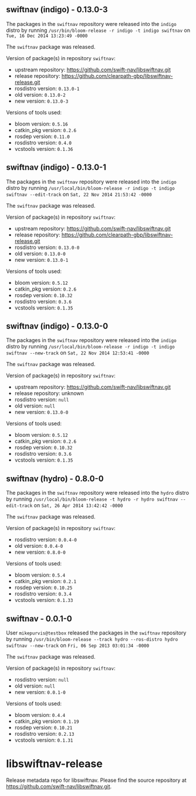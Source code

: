 ## swiftnav (indigo) - 0.13.0-3

The packages in the `swiftnav` repository were released into the `indigo` distro by running `/usr/bin/bloom-release -r indigo -t indigo swiftnav` on `Tue, 16 Dec 2014 13:23:49 -0000`

The `swiftnav` package was released.

Version of package(s) in repository `swiftnav`:
- upstream repository: https://github.com/swift-nav/libswiftnav.git
- release repository: https://github.com/clearpath-gbp/libswiftnav-release.git
- rosdistro version: `0.13.0-1`
- old version: `0.13.0-2`
- new version: `0.13.0-3`

Versions of tools used:
- bloom version: `0.5.16`
- catkin_pkg version: `0.2.6`
- rosdep version: `0.11.0`
- rosdistro version: `0.4.0`
- vcstools version: `0.1.36`


## swiftnav (indigo) - 0.13.0-1

The packages in the `swiftnav` repository were released into the `indigo` distro by running `/usr/local/bin/bloom-release -r indigo -t indigo swiftnav --edit-track` on `Sat, 22 Nov 2014 21:53:42 -0000`

The `swiftnav` package was released.

Version of package(s) in repository `swiftnav`:
- upstream repository: https://github.com/swift-nav/libswiftnav.git
- release repository: https://github.com/clearpath-gbp/libswiftnav-release.git
- rosdistro version: `0.13.0-0`
- old version: `0.13.0-0`
- new version: `0.13.0-1`

Versions of tools used:
- bloom version: `0.5.12`
- catkin_pkg version: `0.2.6`
- rosdep version: `0.10.32`
- rosdistro version: `0.3.6`
- vcstools version: `0.1.35`


## swiftnav (indigo) - 0.13.0-0

The packages in the `swiftnav` repository were released into the `indigo` distro by running `/usr/local/bin/bloom-release -r indigo -t indigo swiftnav --new-track` on `Sat, 22 Nov 2014 12:53:41 -0000`

The `swiftnav` package was released.

Version of package(s) in repository `swiftnav`:
- upstream repository: https://github.com/swift-nav/libswiftnav.git
- release repository: unknown
- rosdistro version: `null`
- old version: `null`
- new version: `0.13.0-0`

Versions of tools used:
- bloom version: `0.5.12`
- catkin_pkg version: `0.2.6`
- rosdep version: `0.10.32`
- rosdistro version: `0.3.6`
- vcstools version: `0.1.35`


## swiftnav (hydro) - 0.8.0-0

The packages in the `swiftnav` repository were released into the `hydro` distro by running `/usr/local/bin/bloom-release -t hydro -r hydro swiftnav --edit-track` on `Sat, 26 Apr 2014 13:42:42 -0000`

The `swiftnav` package was released.

Version of package(s) in repository `swiftnav`:
- rosdistro version: `0.0.4-0`
- old version: `0.0.4-0`
- new version: `0.8.0-0`

Versions of tools used:
- bloom version: `0.5.4`
- catkin_pkg version: `0.2.1`
- rosdep version: `0.10.25`
- rosdistro version: `0.3.4`
- vcstools version: `0.1.33`


## swiftnav - 0.0.1-0

User `mikepurvis@testbox` released the packages in the `swiftnav` repository by running `/usr/bin/bloom-release --track hydro --ros-distro hydro swiftnav --new-track` on `Fri, 06 Sep 2013 03:01:34 -0000`

The `swiftnav` package was released.

Version of package(s) in repository `swiftnav`:
- rosdistro version: `null`
- old version: `null`
- new version: `0.0.1-0`

Versions of tools used:
- bloom version: `0.4.4`
- catkin_pkg version: `0.1.19`
- rosdep version: `0.10.21`
- rosdistro version: `0.2.13`
- vcstools version: `0.1.31`


libswiftnav-release
===================

Release metadata repo for libswiftnav. Please find the source repository at https://github.com/swift-nav/libswiftnav.git.
